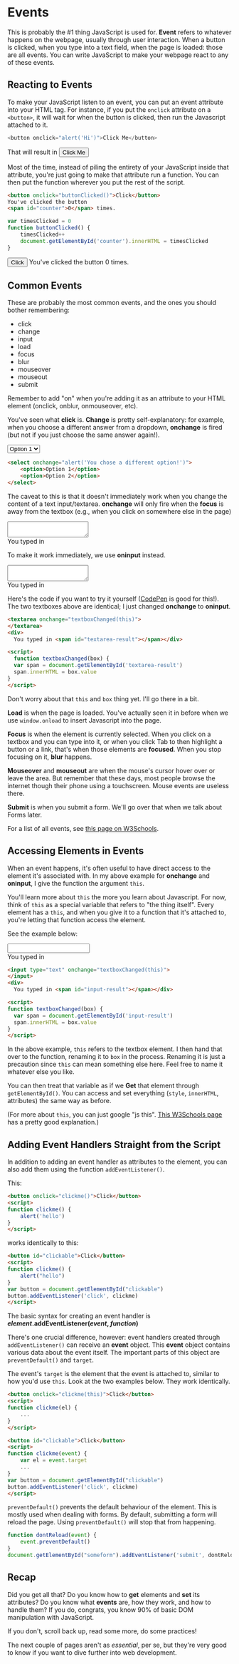 # Events

This is probably the #1 thing JavaScript is used for. **Event** refers to whatever happens on the webpage, usually through user interaction. When a button is clicked, when you type into a text field, when the page is loaded: those are all events. You can write JavaScript to make your webpage react to any of these events.

## Reacting to Events

To make your JavaScript listen to an event, you can put an event attribute into your HTML tag. For instance, if you put the `onclick` attribute on a `<button>`, it will wait for when the button is clicked, then run the Javascript attached to it.

```js
<button onclick="alert('Hi')">Click Me</button>
```

That will result in 
<button onclick="alert('Hi')">Click Me</button>

Most of the time, instead of piling the entirety of your JavaScript inside that attribute, you're just going to make that attribute run a function. You can then put the function wherever you put the rest of the script.

```html
<button onclick="buttonClicked()">Click</button>
You've clicked the button 
<span id="counter">0</span> times.
```
```js
var timesClicked = 0
function buttonClicked() {
    timesClicked++
    document.getElementById('counter').innerHTML = timesClicked
}
```

<button onclick="buttonClicked()">Click</button>
You've clicked the button 
<span id="counter">0</span> times.

<script>
var timesClicked = 0
function buttonClicked() {
    timesClicked++
    document.getElementById('counter').innerHTML = timesClicked
}
</script>

## Common Events
These are probably the most common events, and the ones you should bother remembering:

- click
- change
- input
- load
- focus
- blur
- mouseover
- mouseout
- submit

Remember to add "on" when you're adding it as an attribute to your HTML element (onclick, onblur, onmouseover, etc).

You've seen what **click** is. **Change** is pretty self-explanatory: for example, when you choose a different answer from a dropdown, **onchange** is fired (but not if you just choose the same answer again!).

<select onchange="alert('You chose a different option!')">
<option>Option 1</option>
<option>Option 2</option>
</select>

```html
<select onchange="alert('You chose a different option!')">
	<option>Option 1</option>
	<option>Option 2</option>
</select>
```

The caveat to this is that it doesn't immediately work when you change the content of a text input/textarea. **onchange** will only fire when the **focus** is away from the textbox (e.g., when you click on somewhere else in the page)

<textarea onchange="textbox1Changed(this)">
</textarea>
<div>
  You typed in <span id="textarea-result"></span></div>

<script>
function textbox1Changed(box) {
  var span = document.getElementById('textarea-result')
  span.innerHTML = box.value
}
</script>

To make it work immediately, we use **oninput** instead. 

<textarea oninput="textbox2Changed(this)">
</textarea>
<div>
  You typed in <span id="textarea2-result"></span></div>

<script>
  function textbox2Changed(box) {
  var span = document.getElementById('textarea2-result')
  span.innerHTML = box.value
}
</script>

Here's the code if you want to try it yourself ([CodePen](https://codepen.io) is good for this!). The two textboxes above are identical; I just changed **onchange** to **oninput**.

```html
<textarea onchange="textboxChanged(this)">
</textarea>
<div>
  You typed in <span id="textarea-result"></span></div>

<script>
  function textboxChanged(box) {
  var span = document.getElementById('textarea-result')
  span.innerHTML = box.value
}
</script>
```

Don't worry about that `this` and `box` thing yet. I'll go there in a bit.

**Load** is when the page is loaded. You've actually seen it in before when we use `window.onload` to insert Javascript 
into the page.

**Focus** is when the element is currently selected. When you click on a textbox and you can type into it, or when you click Tab to then highlight a button or a link, that's when those elements are **focused**. When you stop focusing on it, **blur** happens.

**Mouseover** and **mouseout** are when the mouse's cursor hover over or leave the area. But remember that these days, most people browse the internet though their phone using a touchscreen. Mouse events are useless there.

**Submit** is when you submit a form. We'll go over that when we talk about Forms later.

For a list of all events, see [this page on W3Schools](https://www.w3schools.com/jsref/dom_obj_event.asp).

## Accessing Elements in Events
When an event happens, it's often useful to have direct access to the element it's associated with. In my above example for **onchange** and **oninput**, I give the function the argument `this`.

You'll learn more about `this` the more you learn about Javascript. For now, think of `this` as a special variable that refers to "the thing itself". Every element has a `this`, and when you give it to a function that it's attached to, you're letting that function access the element.

See the example below:

<input type="text" oninput="smolboxChanged(this)">
</input>
<div>
  You typed in <span id="input-result"></span></div>

<script>
function smolboxChanged(box) {
  var span = document.getElementById('input-result')
  span.innerHTML = box.value
}
</script>

```html
<input type="text" onchange="textboxChanged(this)">
</input>
<div>
  You typed in <span id="input-result"></span></div>

<script>
function textboxChanged(box) {
  var span = document.getElementById('input-result')
  span.innerHTML = box.value
}
</script>
```

In the above example, `this` refers to the textbox element. I then hand that over to the function, renaming it to `box` in the process. Renaming it is just a precaution since `this`  can mean something else here. Feel free to name it whatever else you like.

You can then treat that variable as if we **Get** that element through `getElementById()`. You can access and set everything (`style`, `innerHTML`, attributes) the same way as before.

(For more about `this`, you can just google "js this". [This W3Schools page](https://www.w3schools.com/js/js_this.asp) has a pretty good explanation.)

## Adding Event Handlers Straight from the Script
In addition to adding an event handler as attributes to the element, you can also add them using the function `addEventListener()`. 

This:

```html
<button onclick="clickme()">Click</button>
<script>
function clickme() {
	alert('hello')
}
</script>
```

works identically to this:

```html
<button id="clickable">Click</button>
<script>
function clickme() {
	alert("hello")
}
var button = document.getElementById("clickable")
button.addEventListener('click', clickme)
</script>
```

The basic syntax for creating an event handler is ***element*.addEventListener(*event*, *function*)**

There's one crucial difference, however: event handlers created through `addEventListener()` can receive an **event** object. This **event** object contains various data about the event itself. The important parts of this object are `preventDefault()` and `target`.

The event's `target` is the element that the event is attached to, similar to how you'd use `this`. Look at the two examples below. They work identically.

```html
<button onclick="clickme(this)">Click</button>
<script>
function clickme(el) {
    ...
}
</script>
```

```html
<button id="clickable">Click</button>
<script>
function clickme(event) {
    var el = event.target
    ...
}
var button = document.getElementById("clickable")
button.addEventListener('click', clickme)
</script>
```

`preventDefault()` prevents the default behaviour of the element. This is mostly used when dealing with forms. By default, submitting a form will reload the page. Using `preventDefault()` will stop that from happening.

```js
function dontReload(event) {
    event.preventDefault()
}
document.getElementById("someform").addEventListener('submit', dontReload)
```

## Recap
Did you get all that? Do you know how to **get** elements and **set** its attributes? Do you know what **events** are, how they work, and how to handle them? If you do, congrats, you know 90% of basic DOM manipulation with JavaScript.

If you don't, scroll back up, read some more, do some practices!

The next couple of pages aren't as *essential*, per se, but they're very good to know if you want to dive further into web development. 